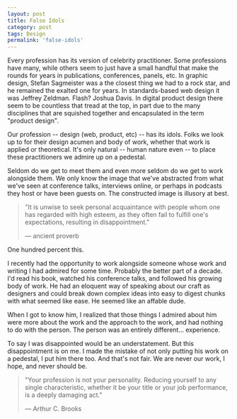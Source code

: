 ```yaml
---
layout: post
title: False Idols
category: post
tags: Design
permalink: 'false-idols'
---
```


Every profession has its version of celebrity practitioner. Some professions have many, while others seem to just have a small handful that make the rounds for years in publications, conferences, panels, etc. In graphic design, Stefan Sagmeister was a the closest thing we had to a rock star, and he remained the exalted one for years. In standards-based web design it was Jeffrey Zeldman. Flash? Joshua Davis. In digital product design there seem to be countless that tread at the top, in part due to the many disciplines that are squished together and encapsulated in the term "product design".

Our profession -- design (web, product, etc) -- has its idols. Folks we look up to for their design acumen and body of work, whether that work is applied or theoretical. It's only natural -- human nature even -- to place these practitioners we admire up on a pedestal.

Seldom do we get to meet them and even more seldom do we get to work alongside them. We only know the image that we've abstracted from what we've seen at conference talks, interviews online, or perhaps in podcasts they host or have been guests on. The constructed image is illusory at best.

<blockquote cite="" class="border-l-4 border-[#fff] pl-10 my-10">
    <p class="-indent-[.525rem]">"It is unwise to seek personal acquaintance with people whom one has regarded with high esteem, as they often fail to fulfill one's expectations, resulting in disappointment."</p>
<footer class="text-[#999]">— ancient proverb</footer> 
</blockquote>

One hundred percent this.

I recently had the opportunity to work alongside someone whose work and writing I had admired for some time. Probably the better part of a decade. I'd read his book, watched his conference talks, and followed his growing body of work. He had an eloquent way of speaking about our craft as designers and could break down complex ideas into easy to digest chunks with what seemed like ease. He seemed like an affable dude. 

When I got to know him, I realized that those things I admired about him were more about the work and the approach to the work, and had nothing to do with the person. The person was an entirely different... experience.

To say I was disappointed would be an understatement. But this disappointment is on me. I made the mistake of not only putting his work on a pedestal, I put him there too. And that's not fair. We are never our work, I hope, and never should be.

<blockquote cite="" class="border-l-4 border-[#fff] pl-10 my-10">
    <p class="-indent-[.525rem]">"Your profession is not your personality. Reducing yourself to any single characteristic, whether it be your title or your job performance, is a deeply damaging act."</p>
<footer class="text-[#999]">— Arthur C. Brooks</footer> 
</blockquote>